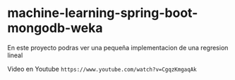 # machine-learning-spring-boot-mongodb-weka
En este proyecto podras ver una pequeña implementacion de una regresion lineal

Video en Youtube 
`https://www.youtube.com/watch?v=CgqzKmgaqAk`